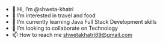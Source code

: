 - 👋 Hi, I’m @shweta-khatri
- 👀 I’m interested in travel and food
- 🌱 I’m currently learning Java Full Stack Development skills
- 💞️ I’m looking to collaborate on Technology
- 📫 How to reach me shwetakhatri89@gmail.com

<!---
shweta-khatri/shweta-khatri is a ✨ special ✨ repository because its `README.md` (this file) appears on your GitHub profile.
You can click the Preview link to take a look at your changes.
--->
